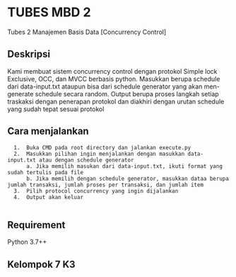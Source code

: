 # TUBES MBD 2
Tubes 2 Manajemen Basis Data [Concurrency Control]

## Deskripsi
Kami membuat sistem concurrency control dengan protokol Simple lock Exclusive, OCC, dan MVCC berbasis python. Masukkan berupa schedule dari data-input.txt ataupun bisa dari schedule generator yang akan men-generate schedule secara random. Output berupa proses langkah setiap traskaksi dengan penerapan protokol dan diakhiri dengan urutan schedule yang sudah tepat sesuai protokol

## Cara menjalankan
```
  1.  Buka CMD pada root directory dan jalankan execute.py
  2.  Masukkan pilihan ingin menjalankan dengan masukkan data-input.txt atau dengan schedule generator
      a. Jika memilih masukan dari data-input.txt, ikuti format yang sudah tertulis pada file
      b. Jika memilih dengan schedule generator, masukkan dataa berupa jumlah transaksi, jumlah proses per transaksi, dan jumlah item
  3.  Pilih protocol concurrency yang ingin dijalankan
  4.  Output akan keluar
  
  ```
 
## Requirement
Python 3.7++

## Kelompok 7 K3

  
  

